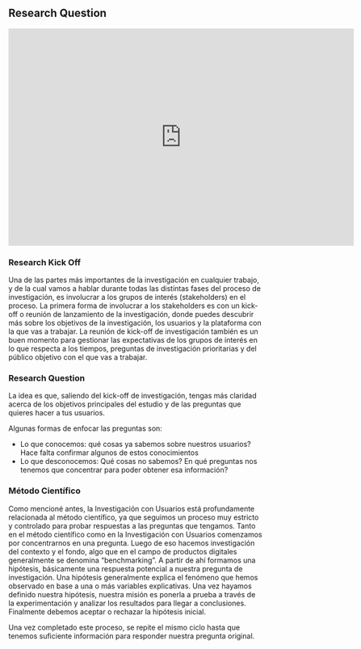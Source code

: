 
## Research Question

<iframe src="https://docs.google.com/presentation/d/e/2PACX-1vR2cQrALDoTE6MBBeti0NhprEs7JjXOVZp2STNDGBcorOPkzzJU_Cu_TL3vzZDU5XunjRokocczRdKz/embed?start=false&loop=false&delayms=60000" frameborder="0" width="684" height="430" allowfullscreen="true" mozallowfullscreen="true" webkitallowfullscreen="true"></iframe>

### Research Kick Off

Una de las partes más importantes de la investigación en cualquier trabajo, y de la cual vamos a hablar durante todas las distintas fases del proceso de investigación, es involucrar a los grupos de interés (stakeholders) en el proceso. La primera forma de involucrar a los stakeholders es con un kick-off o reunión de lanzamiento de la investigación, donde puedes descubrir más sobre los objetivos de la investigación, los usuarios y la plataforma con la que vas a trabajar. La reunión de kick-off de investigación también es un buen momento para gestionar las expectativas de los grupos de interés en lo que respecta a los tiempos, preguntas de investigación prioritarias y del público objetivo con el que vas a trabajar.
 
### Research Question
La idea es que, saliendo del kick-off de investigación, tengas más claridad acerca de los objetivos principales del estudio y de las preguntas que quieres hacer a tus usuarios.
 
Algunas formas de enfocar las preguntas son:
- Lo que conocemos: qué cosas ya sabemos sobre nuestros usuarios? Hace falta confirmar algunos de estos conocimientos
- Lo que desconocemos: Qué cosas no sabemos? En qué preguntas nos tenemos que concentrar para poder obtener esa información?
 
### Método Científico

Como mencioné antes, la Investigación con Usuarios está profundamente relacionada al método científico, ya que seguimos un proceso muy estricto y controlado para probar respuestas a las preguntas que tengamos. Tanto en el método científico como en la Investigación con Usuarios comenzamos por concentrarnos en una pregunta. Luego de eso hacemos investigación del contexto y el fondo, algo que en el campo de productos digitales generalmente se denomina “benchmarking”. A partir de ahí formamos una hipótesis, básicamente una respuesta potencial a nuestra pregunta de investigación. Una hipótesis generalmente explica el fenómeno que hemos observado en base a una o más variables explicativas. Una vez hayamos definido nuestra hipótesis, nuestra misión es ponerla a prueba a través de la experimentación y analizar los resultados para llegar a conclusiones. Finalmente debemos aceptar o rechazar la hipótesis inicial.
 
Una vez completado este proceso, se repite el mismo ciclo hasta que tenemos suficiente información para responder nuestra pregunta original.
 
